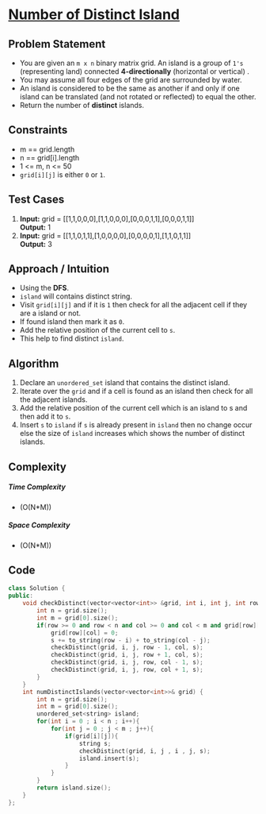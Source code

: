 # [Number of Distinct Island](https://leetcode.com/problems/number-of-distinct-islands/description/)

## Problem Statement
- You are given an `m x n` binary matrix grid. An island is a group of `1's` (representing land) connected **4-directionally** (horizontal or vertical) .
- You may assume all four edges of the grid are surrounded by water.
- An island is considered to be the same as another if and only if one island can be translated (and not rotated or reflected) to equal the other.
- Return the number of **distinct** islands.


## Constraints
- m == grid.length
- n == grid[i].length
- 1 <= m, n <= 50
- `grid[i][j]` is either `0` or `1`.


## Test Cases
1. **Input:** grid = \[[1,1,0,0,0],[1,1,0,0,0],[0,0,0,1,1],[0,0,0,1,1]] <br>
**Output:** 1
2. **Input:** grid = \[[1,1,0,1,1],[1,0,0,0,0],[0,0,0,0,1],[1,1,0,1,1]]<br>
**Output:** 3


## Approach / Intuition 
- Using the **DFS**.
- `island` will contains distinct string.
- Visit `grid[i][j]` and if it is `1` then check for all the adjacent cell if they are a island or not.
- If found island then mark it as `0`.
- Add the relative position of the current cell to `s`.
- This help to find distinct `island`.

## Algorithm 
1. Declare an `unordered_set` island that contains the distinct island.
2. Iterate over the `grid` and if a cell is found as an island then check for all the adjacent islands.
3. Add the relative position of the current cell which is an island to s and then add it to `s`.
4. Insert `s` to `island` if `s` is already present in `island` then no change occur else the size of `island` increases which shows the number of distinct islands.

## Complexity
##### Time Complexity
- \(O(N*M)\)
##### Space Complexity
- \(O(N*M)\)

## Code
```cpp
class Solution {
public:
    void checkDistinct(vector<vector<int>> &grid, int i, int j, int row, int col, string &s){
        int n = grid.size();
        int m = grid[0].size();
        if(row >= 0 and row < n and col >= 0 and col < m and grid[row][col] == 1){
            grid[row][col] = 0;
            s += to_string(row - i) + to_string(col - j);
            checkDistinct(grid, i, j, row - 1, col, s);
            checkDistinct(grid, i, j, row + 1, col, s);
            checkDistinct(grid, i, j, row, col - 1, s);
            checkDistinct(grid, i, j, row, col + 1, s);
        }
    }
    int numDistinctIslands(vector<vector<int>>& grid) {
        int n = grid.size();
        int m = grid[0].size();
        unordered_set<string> island;
        for(int i = 0 ; i < n ; i++){
            for(int j = 0 ; j < m ; j++){
                if(grid[i][j]){
                    string s;
                    checkDistinct(grid, i, j , i , j, s);
                    island.insert(s);
                }
            }
        }
        return island.size();
    }
};
```